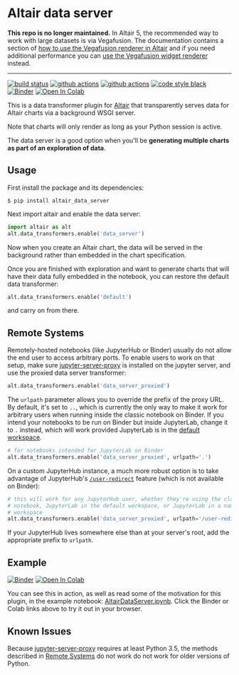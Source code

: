 # Altair data server

**This repo is no longer maintained.**
In Altair 5,
the recommended way to work with large datasets is via Vegafusion.
The documentation contains a section of [how to use the Vegafusion renderer in Altair](https://altair-viz.github.io/user_guide/large_datasets.html#vegafusion-data-transformer)
and if you need additional performance you can [use the Vegafusion widget renderer](https://vegafusion.io/widget_renderer.html) instead. 

---

[![build status](http://img.shields.io/travis/altair-viz/altair_data_server/master.svg?style=flat)](https://travis-ci.org/altair-viz/altair_data_server)
[![github actions](https://github.com/altair-viz/altair_data_server/workflows/build/badge.svg)](https://github.com/altair-viz/altair_data_server/actions?query=workflow%3Abuild)
[![github actions](https://github.com/altair-viz/altair_data_server/workflows/lint/badge.svg)](https://github.com/altair-viz/altair_data_server/actions?query=workflow%3Alint)
[![code style black](https://img.shields.io/badge/code%20style-black-000000.svg)](https://github.com/psf/black)
[![Binder](https://mybinder.org/badge_logo.svg)](https://mybinder.org/v2/gh/altair-viz/altair_data_server/master?urlpath=lab/tree/AltairDataServer.ipynb)
[![Open In Colab](https://colab.research.google.com/assets/colab-badge.svg)](https://colab.research.google.com/github/altair-viz/altair_data_server/blob/master/AltairDataServer.ipynb)


This is a data transformer plugin for [Altair](http://altair-viz.github.io)
that transparently serves data for Altair charts via a background WSGI server.

Note that charts will only render as long as your Python session is active.

The data server is a good option when you'll be **generating multiple charts as
part of an exploration of data**.

## Usage

First install the package and its dependencies:

```
$ pip install altair_data_server
```

Next import altair and enable the data server:

```python
import altair as alt
alt.data_transformers.enable('data_server')
```
Now when you create an Altair chart, the data will be served in the background
rather than embedded in the chart specification.

Once you are finished with exploration and want to generate charts that
will have their data fully embedded in the notebook, you can restore the
default data transformer:

```python
alt.data_transformers.enable('default')
```

and carry on from there.

## Remote Systems
Remotely-hosted notebooks (like JupyterHub or Binder) usually do not allow the end
user to access arbitrary ports. To enable users to work on that setup, make sure
[jupyter-server-proxy](https://github.com/jupyterhub/jupyter-server-proxy) is
installed on the jupyter server, and use the proxied data server transformer:

```python
alt.data_transformers.enable('data_server_proxied')
```

The `urlpath` parameter allows you to override the prefix of the proxy URL. By
default, it's set to `..`, which is currently the only way to make it work for
arbitrary users when running inside the classic notebook on Binder. If you
intend your notebooks to be run on Binder but inside JupyterLab, change it to
`.` instead, which will work provided JupyterLab is in the [default
workspace](https://jupyterlab.readthedocs.io/en/stable/user/urls.html#managing-workspaces-ui).

```python
# for notebooks intended for JupyterLab on Binder
alt.data_transformers.enable('data_server_proxied', urlpath='.')
```

On a custom JupyterHub instance, a much more robust option is to take advantage
of JupyterHub's [`/user-redirect`](https://jupyterhub.readthedocs.io/en/stable/reference/urls.html#user-redirect)
feature (which is not available on Binder):

```python
# this will work for any JupyterHub user, whether they're using the classic
# notebook, JupyterLab in the default workspace, or JupyterLab in a named
# workspace
alt.data_transformers.enable('data_server_proxied', urlpath='/user-redirect')
```

If your JupyterHub lives somewhere else than at your server's root, add the
appropriate prefix to `urlpath`.

## Example

[![Binder](https://mybinder.org/badge_logo.svg)](https://mybinder.org/v2/gh/altair-viz/altair_data_server/master?urlpath=lab/tree/AltairDataServer.ipynb)
[![Open In Colab](https://colab.research.google.com/assets/colab-badge.svg)](https://colab.research.google.com/github/altair-viz/altair_data_server/blob/master/AltairDataServer.ipynb)

You can see this in action, as well as read some of the motivation for this
plugin, in the example notebook: [AltairDataServer.ipynb](AltairDataServer.ipynb).
Click the Binder or Colab links above to try it out in your browser.

## Known Issues

Because [jupyter-server-proxy](https://github.com/jupyterhub/jupyter-server-proxy)
requires at least Python 3.5, the methods described in
[Remote Systems](#remote-systems) do not work do not work for older versions of Python.
